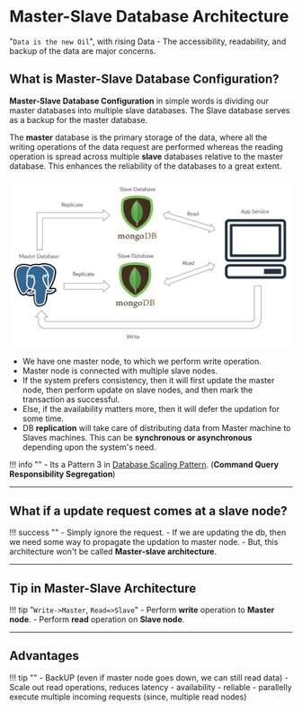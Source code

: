 # Master-Slave Database Architecture

"`Data is the new Oil`", with rising Data - The accessibility, readability, and backup of the data are major concerns.


## What is Master-Slave Database Configuration?

**Master-Slave Database Configuration** in simple words is dividing our master databases into multiple slave databases. The Slave database serves as a backup for the master database.

The **master** database is the primary storage of the data, where all the writing operations of the data request are performed whereas the reading operation is spread across multiple **slave** databases relative to the master database. This enhances the reliability of the databases to a great extent. 


![loading...](../../images/dbms/master_slave/master-slave-architecture.png)


- We have one master node, to which we perform write operation.
- Master node is connected with multiple slave nodes.
- If the system prefers consistency, then it will first update the master node, then perform update on slave nodes, and then mark the transaction as successful.
- Else, if the availability matters more, then it will defer the updation for some time.
- DB **replication** will take care of distributing data from Master machine to Slaves machines. This can be **synchronous or asynchronous** depending upon the system's need.



!!! info ""
    - Its a Pattern 3 in [Database Scaling Pattern](../07-scaling-database/03-db-scaling-pattern.md/#pattern-3). (**Command Query Responsibility Segregation**)


---


## What if a update request comes at a slave node?

!!! success ""
    - Simply ignore the request.
    - If we are updating the db, then we need some way to propagate the updation to master node.
    - But, this architecture won't be called **Master-slave architecture**.


---


## Tip in Master-Slave Architecture

!!! tip "`Write->Master`, `Read=>Slave`"
    - Perform **write** operation to **Master node**.
    - Perform **read** operation on **Slave node**.


---


## Advantages

!!! tip ""
    - BackUP (even if master node goes down, we can still read data)
    - Scale out read operations, reduces latency
    - availability
    - reliable
    - parallelly execute multiple incoming requests (since, multiple read nodes)




